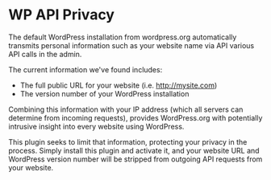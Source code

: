 # WP API Privacy

The default WordPress installation from wordpress.org automatically transmits personal information such as your website name via API various API calls in the admin.  

The current information we've found includes:
- The full public URL for your website (i.e. http://mysite.com)
- The version number of your WordPress installation

Combining this information with your IP address (which all servers can determine from incoming requests), provides WordPress.org with potentially intrusive insight into every website using WordPress.  

This plugin seeks to limit that information, protecting your privacy in the process. Simply install this plugin and activate it, and your website URL and WordPress version number will be stripped from outgoing API requests from your website.

